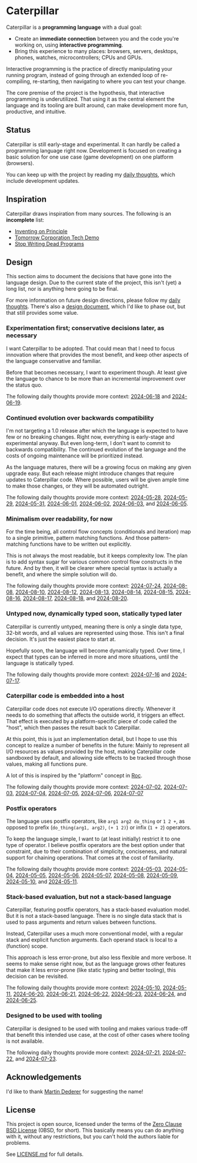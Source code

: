 # Caterpillar

Caterpillar is a **programming language** with a dual goal:

- Create an **immediate connection** between you and the code you're working on,
  using **interactive programming**.
- Bring this experience to many places: browsers, servers, desktops, phones,
  watches, microcontrollers; CPUs and GPUs.

Interactive programming is the practice of directly manipulating your running
program, instead of going through an extended loop of re-compiling, re-starting,
then navigating to where you can test your change.

The core premise of the project is the hypothesis, that interactive programming
is underutilized. That using it as the central element the language and its
tooling are built around, can make development more fun, productive, and
intuitive.

## Status

Caterpillar is still early-stage and experimental. It can hardly be called a
programming language right now. Development is focused on creating a basic
solution for one use case (game development) on one platform (browsers).

You can keep up with the project by reading my [daily thoughts], which include
development updates.

## Inspiration

Caterpillar draws inspiration from many sources. The following is an
**incomplete** list:

- [Inventing on Principle](https://vimeo.com/906418692)
- [Tomorrow Corporation Tech Demo](https://www.youtube.com/watch?v=72y2EC5fkcE)
- [Stop Writing Dead Programs](https://jackrusher.com/strange-loop-2022/)

## Design

This section aims to document the decisions that have gone into the language
design. Due to the current state of the project, this isn't (yet) a long list,
nor is anything here going to be final.

For more information on future design directions, please follow my
[daily thoughts]. There's also a [design document](design.md), which I'd like to
phase out, but that still provides some value.

### Experimentation first; conservative decisions later, as necessary

I want Caterpillar to be adopted. That could mean that I need to focus
innovation where that provides the most benefit, and keep other aspects of the
language conservative and familiar.

Before that becomes necessary, I want to experiment though. At least give the
language to chance to be more than an incremental improvement over the status
quo.

The following daily thoughts provide more context:
[2024-06-18](https://capi.hannobraun.com/daily/2024-06-18) and
[2024-06-19](https://capi.hannobraun.com/daily/2024-06-19).

### Continued evolution over backwards compatibility

I'm not targeting a 1.0 release after which the language is expected to have few
or no breaking changes. Right now, everything is early-stage and experimental
anyway. But even long-term, I don't want to commit to backwards compatibility.
The continued evolution of the language and the costs of ongoing maintenance
will be prioritized instead.

As the language matures, there will be a growing focus on making any given
upgrade easy. But each release might introduce changes that require updates to
Caterpillar code. Where possible, users will be given ample time to make those
changes, or they will be automated outright.

The following daily thoughts provide more context:
[2024-05-28](https://capi.hannobraun.com/daily/2024-05-28),
[2024-05-29](https://capi.hannobraun.com/daily/2024-05-29),
[2024-05-31](https://capi.hannobraun.com/daily/2024-05-31),
[2024-06-01](https://capi.hannobraun.com/daily/2024-06-01),
[2024-06-02](https://capi.hannobraun.com/daily/2024-06-02),
[2024-06-03](https://capi.hannobraun.com/daily/2024-06-03), and
[2024-06-05](https://capi.hannobraun.com/daily/2024-06-05).

### Minimalism over readability, for now

For the time being, all control flow concepts (conditionals and iteration) map
to a single primitive, pattern matching functions. And those pattern-matching
functions have to be written out explicitly.

This is not always the most readable, but it keeps complexity low. The plan is
to add syntax sugar for various common control flow constructs in the future.
And by then, it will be clearer where special syntax is actually a benefit, and
where the simple solution will do.

The following daily thoughts provide more context:
[2024-07-24](https://capi.hannobraun.com/daily/2024-07-24),
[2024-08-08](https://capi.hannobraun.com/daily/2024-08-08),
[2024-08-10](https://capi.hannobraun.com/daily/2024-08-10),
[2024-08-12](https://capi.hannobraun.com/daily/2024-08-12),
[2024-08-13](https://capi.hannobraun.com/daily/2024-08-13),
[2024-08-14](https://capi.hannobraun.com/daily/2024-08-14),
[2024-08-15](https://capi.hannobraun.com/daily/2024-08-15),
[2024-08-16](https://capi.hannobraun.com/daily/2024-08-16),
[2024-08-17](https://capi.hannobraun.com/daily/2024-08-17),
[2024-08-18](https://capi.hannobraun.com/daily/2024-08-18), and
[2024-08-20](https://capi.hannobraun.com/daily/2024-08-20).

### Untyped now, dynamically typed soon, statically typed later

Caterpillar is currently untyped, meaning there is only a single data type,
32-bit words, and all values are represented using those. This isn't a final
decision. It's just the easiest place to start at.

Hopefully soon, the language will become dynamically typed. Over time, I expect
that types can be inferred in more and more situations, until the language is
statically typed.

The following daily thoughts provide more context:
[2024-07-16](https://capi.hannobraun.com/daily/2024-07-16) and
[2024-07-17](https://capi.hannobraun.com/daily/2024-07-17).

### Caterpillar code is embedded into a host

Caterpillar code does not execute I/O operations directly. Whenever it needs to
do something that affects the outside world, it triggers an effect. That effect
is executed by a platform-specific piece of code called the "host", which then
passes the result back to Caterpillar.

At this point, this is just an implementation detail, but I hope to use this
concept to realize a number of benefits in the future: Mainly to represent all
I/O resources as values provided by the host, making Caterpillar code sandboxed
by default, and allowing side effects to be tracked through those values, making
all functions pure.

A lot of this is inspired by the "platform" concept in [Roc].

The following daily thoughts provide more context:
[2024-07-02](https://capi.hannobraun.com/daily/2024-07-02),
[2024-07-03](https://capi.hannobraun.com/daily/2024-07-03),
[2024-07-04](https://capi.hannobraun.com/daily/2024-07-04),
[2024-07-05](https://capi.hannobraun.com/daily/2024-07-05),
[2024-07-06](https://capi.hannobraun.com/daily/2024-07-06),
[2024-07-07](https://capi.hannobraun.com/daily/2024-07-07)

[Roc]: https://www.roc-lang.org/

### Postfix operators

The language uses postfix operators, like `arg1 arg2 do_thing` or `1 2 +`, as
opposed to prefix (`do_thing(arg1, arg2)`, `(+ 1 2)`) or infix (`1 + 2`)
operators.

To keep the language simple, I want to (at least initially) restrict it to one
type of operator. I believe postfix operators are the best option under that
constraint, due to their combination of simplicity, conciseness, and natural
support for chaining operations. That comes at the cost of familiarity.

The following daily thoughts provide more context:
[2024-05-03](https://capi.hannobraun.com/daily/2024-05-03),
[2024-05-04](https://capi.hannobraun.com/daily/2024-05-04),
[2024-05-05](https://capi.hannobraun.com/daily/2024-05-05),
[2024-05-06](https://capi.hannobraun.com/daily/2024-05-06),
[2024-05-07](https://capi.hannobraun.com/daily/2024-05-07),
[2024-05-08](https://capi.hannobraun.com/daily/2024-05-08),
[2024-05-09](https://capi.hannobraun.com/daily/2024-05-09),
[2024-05-10](https://capi.hannobraun.com/daily/2024-05-10), and
[2024-05-11](https://capi.hannobraun.com/daily/2024-05-11).

### Stack-based evaluation, but not a stack-based language

Caterpillar, featuring postfix operators, has a stack-based evaluation model.
But it is not a stack-based language. There is no single data stack that is used
to pass arguments and return values between functions.

Instead, Caterpillar uses a much more conventional model, with a regular stack
and explicit function arguments. Each operand stack is local to a (function)
scope.

This approach is less error-prone, but also less flexible and more verbose. It
seems to make sense right now, but as the language grows other features that
make it less error-prone (like static typing and better tooling), this decision
can be revisited.

The following daily thoughts provide more context:
[2024-05-10](https://capi.hannobraun.com/daily/2024-05-10),
[2024-05-11](https://capi.hannobraun.com/daily/2024-05-11),
[2024-06-20](https://capi.hannobraun.com/daily/2024-06-20),
[2024-06-21](https://capi.hannobraun.com/daily/2024-06-21),
[2024-06-22](https://capi.hannobraun.com/daily/2024-06-22),
[2024-06-23](https://capi.hannobraun.com/daily/2024-06-23),
[2024-06-24](https://capi.hannobraun.com/daily/2024-06-24), and
[2024-06-25](https://capi.hannobraun.com/daily/2024-06-25).

### Designed to be used with tooling

Caterpillar is designed to be used with tooling and makes various trade-off that
benefit this intended use case, at the cost of other cases where tooling is not
available.

The following daily thoughts provide more context:
[2024-07-21](https://capi.hannobraun.com/daily/2024-07-21),
[2024-07-22](https://capi.hannobraun.com/daily/2024-07-22), and
[2024-07-23](https://capi.hannobraun.com/daily/2024-07-23).

## Acknowledgements

I'd like to thank [Martin Dederer](https://github.com/martindederer) for
suggesting the name!

## License

This project is open source, licensed under the terms of the
[Zero Clause BSD License] (0BSD, for short). This basically means you can do
anything with it, without any restrictions, but you can't hold the authors
liable for problems.

See [LICENSE.md] for full details.

[daily thoughts]: https://capi.hannobraun.com/daily
[Zero Clause BSD License]: https://opensource.org/licenses/0BSD
[LICENSE.md]: LICENSE.md
